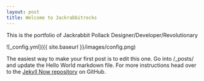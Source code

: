 ```yaml
---
layout: post
title: Welcome to Jackrabbitrocks
---
```


This is the portfolio of Jackrabbit Pollack Designer/Developer/Revolutionary

![_config.yml]({{ site.baseurl }}/images/config.png)

The easiest way to make your first post is to edit this one. Go into /_posts/ and update the Hello World markdown file. For more instructions head over to the [Jekyll Now repository](https://github.com/barryclark/jekyll-now) on GitHub.